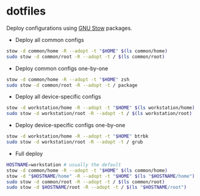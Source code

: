 # dotfiles

Deploy configurations using [GNU Stow](https://www.gnu.org/software/stow/manual/stow.html) packages.

* Deploy all common configs

```bash
stow -d common/home -R --adopt -t "$HOME" $(ls common/home)
sudo stow -d common/root -R --adopt -t / $(ls common/root)
```

* Deploy common configs one-by-one

```bash
stow -d common/home -R --adopt -t "$HOME" zsh
sudo stow -d common/root -R --adopt -t / package
```

* Deploy all device-specific configs
  
```bash
stow -d workstation/home -R --adopt -t "$HOME" $(ls workstation/home)
sudo stow -d workstation/root -R --adopt -t / $(ls workstation/root)
```

* Deploy device-specific configs one-by-one

```bash
stow -d workstation/home -R --adopt -t "$HOME" btrbk
sudo stow -d workstation/root -R --adopt -t / grub
```

* Full deploy

```bash
HOSTNAME=workstation # usually the default
stow -d common/home -R --adopt -t "$HOME" $(ls common/home)
stow -d "$HOSTNAME/home" -R --adopt -t "$HOME" $(ls "$HOSTNAME/home")
sudo stow -d common/root -R --adopt -t / $(ls common/root)
sudo stow -d $HOSTNAME/root -R --adopt -t / $(ls "$HOSTNAME/root")
```
